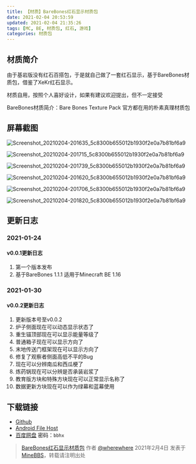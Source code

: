 ```yaml
---
title: 【材质】BareBones红石显示材质包
date: 2021-02-04 20:53:59
updated: 2021-02-04 21:35:26
tags: [MC, BE, 材质包, 红石, 游戏]
categories: 材质包
---
```

## 材质简介

<bilibili-card vid="BV19v411W7eo" type="video" title="【MCBE】预告-Bare Bones塑料材质红石辅助显示预览" author="where-where" cover="http://i2.hdslb.com/bfs/archive/367afe4dc94f54f71b0073dff5d8338d2bd36ac1.jpg" duration="01:24" views="1151" danmakus="0" comments="6" favorites="5" coins="11" likes="27"></bilibili-card>

由于基岩版没有红石百搭包，于是就自己做了一套红石显示，基于BareBones材质包，借鉴了XeKr红石显示。

材质自用，按照个人喜好设计，如果有建议欢迎提出，但不一定接受

BareBones材质简介：Bare Bones Texture Pack 官方都在用的朴素真理材质包

## 屏幕截图

![Screenshot_20210204-201635_5c8300b655012b1930f2e0a7b81bf6a9](https://github.com/user-attachments/assets/40139ea2-d666-4b12-a1e8-c4a05fbee255)

![Screenshot_20210204-201715_5c8300b655012b1930f2e0a7b81bf6a9](https://github.com/user-attachments/assets/65f2abb0-add6-475e-bdef-6d2975d56d16)

<style>
  :root {
    --bilibili-accent-color: #fb7299;
    --bilibili-card-border-color: #e7e7e7;
    --bilibili-card-background-color: white;
    --bilibili-card-cover-color: #c9c9c9;
    --bilibili-card-cover-background-color: #f4f4f4;
    --bilibili-card-title-color: #505050;
    --bilibili-card-subtitle-color: white;
    --bilibili-card-subtitle-background-color: rgba(0, 0, 0, .4);
    --bilibili-card-content-color: #999;
  }

  @media (prefers-color-scheme: dark) {
    :root {
        --bilibili-accent-color: #eb7093;
        --bilibili-card-border-color: #2a2a2a;
        --bilibili-card-background-color: #141414;
        --bilibili-card-cover-color: #464646;
        --bilibili-card-cover-background-color: #1f1f1f;
        --bilibili-card-title-color: #b5b5b5;
        --bilibili-card-content-color: #727272;
    }
  }

  .video-holder a {
    border-bottom: none;
  }
</style>
<script src="https://cdn.jsdelivr.net/npm/hexo-tag-bilibili-card/components/bilibili-card/bilibili-card.js" data-pjax async></script>
<!--more-->

![Screenshot_20210204-201739_5c8300b655012b1930f2e0a7b81bf6a9](https://github.com/user-attachments/assets/a998772e-c00a-43aa-ba97-b6f1c62e4fb1)

![Screenshot_20210204-201620_5c8300b655012b1930f2e0a7b81bf6a9](https://github.com/user-attachments/assets/ad7c4520-da97-4f49-b236-b02fa11b91b7)

![Screenshot_20210204-201706_5c8300b655012b1930f2e0a7b81bf6a9](https://github.com/user-attachments/assets/b921c6df-5582-4ccc-9063-2ffdab3227d3)

![Screenshot_20210204-201820_5c8300b655012b1930f2e0a7b81bf6a9](https://github.com/user-attachments/assets/a78e5875-806c-4ac8-ada7-80e9078f28cc)

## 更新日志

### 2021-01-24
#### v0.0.1更新日志

<bilibili-card vid="BV1Df4y1k7mz" type="video" title="【MCBE】BareBones红石显示v0.0.1发布了！" author="where-where" cover="http://i2.hdslb.com/bfs/archive/11ca3dcf44e46a423dcbc3e78baa55c006db5fab.jpg" duration="05:34" views="4240" danmakus="1" comments="25" favorites="46" coins="22" likes="89"></bilibili-card>

1. 第一个版本发布
2. 基于BareBones 1.1.1 适用于Minecraft BE 1.16

### 2021-01-30
#### v0.0.2更新日志

<bilibili-card vid="BV1ft4y1q7RF" type="video" title="【MCBE】BareBones红石显示v0.0.2发布了！" author="where-where" cover="http://i1.hdslb.com/bfs/archive/13ba453dbe449cae39dff8878afea0d0026912b1.jpg" duration="04:51" views="5336" danmakus="5" comments="29" favorites="58" coins="46" likes="109"></bilibili-card>

1. 更新版本号至v0.0.2
2. 炉子侧面现在可以动态显示状态了
3. 重生锚顶部现在可以显示能量等级了
1. 普通箱子现在可以显示方向了
1. 末地传送门框架现在可以显示方向了
1. 修复了观察者侧面高低不平的Bug
1. 现在可以分辨南瓜和西瓜梗了
1. 炼药锅现在可以分辨是否承装岩浆了
1. 教育版方块和特殊方块现在可以正常显示名称了
1. 数据更新方块现在可以作为绿幕和蓝幕使用

## 下载链接

- [Github](https://github.com/wherewhere/RedStone-Assistive/releases)
- [Android File Host](https://www.androidfilehost.com/?w=files&flid=322278)
- [百度网盘](https://pan.baidu.com/s/12dZHtQmn216qPxEILeZZ6Q?pwd=bbhx) 密码：`bbhx`

> [BareBones红石显示材质包](https://www.minebbs.com/resources/barebones.2116) 作者 [@wherewhere](https://www.minebbs.com/members/wherewhere.5555) 2021年2月4日 发表于 [MineBBS](https://www.minebbs.com "minebbs")，转载请注明出处

